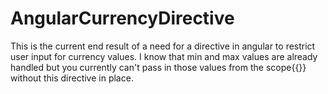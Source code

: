 AngularCurrencyDirective
========================

This is the current end result of a need for a directive in angular to restrict user input for currency values. I know that min and max values are already handled but you currently can't pass in those values from the scope{{}} without this directive in place.
